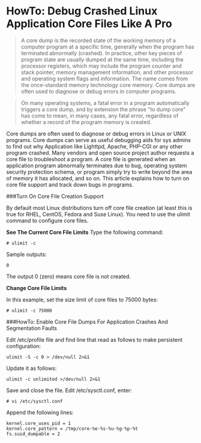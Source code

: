 # HowTo: Debug Crashed Linux Application Core Files Like A Pro

>A core dump is the recorded state of the working memory of a computer program at a specific time, generally when the program has terminated abnormally (crashed). In practice, other key pieces of program state are usually dumped at the same time, including the processor registers, which may include the program counter and stack pointer, memory management information, and other processor and operating system flags and information. The name comes from the once-standard memory technology core memory. Core dumps are often used to diagnose or debug errors in computer programs.

>On many operating systems, a fatal error in a program automatically triggers a core dump, and by extension the phrase "to dump core" has come to mean, in many cases, any fatal error, regardless of whether a record of the program memory is created.

Core dumps are often used to diagnose or debug errors in Linux or UNIX programs. Core dumps can serve as useful debugging aids for sys admins to find out why Application like Lighttpd, Apache, PHP-CGI or any other program crashed. Many vendors and open source project author requests a core file to troubleshoot a program. A core file is generated when an application program abnormally terminates due to bug, operating system security protection schema, or program simply try to write beyond the area of memory it has allocated, and so on. This article explains how to turn on core file support and track down bugs in programs.

###Turn On Core File Creation Support

By default most Linux distributions turn off core file creation (at least this is true for RHEL, CentOS, Fedora and Suse Linux). You need to use the ulimit command to configure core files.

**See The Current Core File Limits**
Type the following command:
```
# ulimit -c
```

Sample outputs:
```
0
```

The output 0 (zero) means core file is not created.

**Change Core File Limits**

In this example, set the size limit of core files to 75000 bytes:
```
# ulimit -c 75000
```

###HowTo: Enable Core File Dumps For Application Crashes And Segmentation Faults

Edit /etc/profile file and find line that read as follows to make persistent configuration:
```
ulimit -S -c 0 > /dev/null 2>&1
```

Update it as follows:
```
ulimit -c unlimited >/dev/null 2>&1
```

Save and close the file. Edit /etc/sysctl.conf, enter:
```
# vi /etc/sysctl.conf
```

Append the following lines:
```
kernel.core_uses_pid = 1
kernel.core_pattern = /tmp/core-%e-%s-%u-%g-%p-%t
fs.suid_dumpable = 2
```